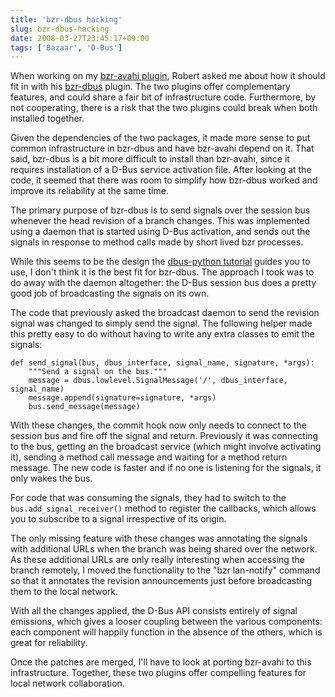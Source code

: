 ```yaml
---
title: 'bzr-dbus hacking'
slug: bzr-dbus-hacking
date: 2008-03-27T23:45:17+09:00
tags: ['Bazaar', 'D-Bus']
---
```


When working on my [bzr-avahi
plugin](http://blogs.gnome.org/jamesh/2008/02/19/bzr-avahi/), Robert
asked me about how it should fit in with his
[bzr-dbus](https://launchpad.net/bzr-dbus) plugin. The two plugins offer
complementary features, and could share a fair bit of infrastructure
code. Furthermore, by not cooperating, there is a risk that the two
plugins could break when both installed together.

Given the dependencies of the two packages, it made more sense to put
common infrastructure in bzr-dbus and have bzr-avahi depend on it. That
said, bzr-dbus is a bit more difficult to install than bzr-avahi, since
it requires installation of a D-Bus service activation file. After
looking at the code, it seemed that there was room to simplify how
bzr-dbus worked and improve its reliability at the same time.

The primary purpose of bzr-dbus is to send signals over the session bus
whenever the head revision of a branch changes. This was implemented
using a daemon that is started using D-Bus activation, and sends out the
signals in response to method calls made by short lived bzr processes.

While this seems to be the design the [dbus-python
tutorial](http://dbus.freedesktop.org/doc/dbus-python/doc/tutorial.html)
guides you to use, I don\'t think it is the best fit for bzr-dbus. The
approach I took was to do away with the daemon altogether: the D-Bus
session bus does a pretty good job of broadcasting the signals on its
own.

The code that previously asked the broadcast daemon to send the revision
signal was changed to simply send the signal. The following helper made
this pretty easy to do without having to write any extra classes to emit
the signals:

    def send_signal(bus, dbus_interface, signal_name, signature, *args):
        """Send a signal on the bus."""
        message = dbus.lowlevel.SignalMessage('/', dbus_interface, signal_name)
        message.append(signature=signature, *args)
        bus.send_message(message)

With these changes, the commit hook now only needs to connect to the
session bus and fire off the signal and return. Previously it was
connecting to the bus, getting an the broadcast service (which might
involve activating it), sending a method call message and waiting for a
method return message. The new code is faster and if no one is listening
for the signals, it only wakes the bus.

For code that was consuming the signals, they had to switch to the
`bus.add_signal_receiver()` method to register the callbacks, which
allows you to subscribe to a signal irrespective of its origin.

The only missing feature with these changes was annotating the signals
with additional URLs when the branch was being shared over the network.
As these additional URLs are only really interesting when accessing the
branch remotely, I moved the functionality to the \"bzr lan-notify\"
command so that it annotates the revision announcements just before
broadcasting them to the local network.

With all the changes applied, the D-Bus API consists entirely of signal
emissions, which gives a looser coupling between the various components:
each component will happily function in the absence of the others, which
is great for reliability.

Once the patches are merged, I\'ll have to look at porting bzr-avahi to
this infrastructure. Together, these two plugins offer compelling
features for local network collaboration.
